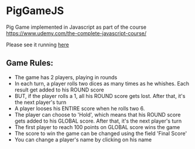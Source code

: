 # PigGameJS
Pig Game implemented in Javascript as part of the course https://www.udemy.com/the-complete-javascript-course/

Please see it running [here](https://eneiascs.github.io/PigGameJS/)
## Game Rules:

- The game has 2 players, playing in rounds
- In each turn, a player rolls two dices as many times as he whishes. Each result get added to his ROUND score
- BUT, if the player rolls a 1, all his ROUND score gets lost. After that, it's the next player's turn
- A player looses his ENTIRE score when he rolls two 6.
- The player can choose to 'Hold', which means that his ROUND score gets added to his GLOBAL score. After that, it's the next player's turn
- The first player to reach 100 points on GLOBAL score wins the game
- The score to win the game can be changed using the field 'Final Score'
- You can change a player's name by clicking on his name

